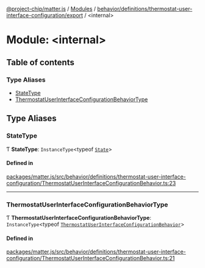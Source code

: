 [@project-chip/matter.js](../README.md) / [Modules](../modules.md) / [behavior/definitions/thermostat-user-interface-configuration/export](behavior_definitions_thermostat_user_interface_configuration_export.md) / \<internal\>

# Module: \<internal\>

## Table of contents

### Type Aliases

- [StateType](behavior_definitions_thermostat_user_interface_configuration_export._internal_.md#statetype)
- [ThermostatUserInterfaceConfigurationBehaviorType](behavior_definitions_thermostat_user_interface_configuration_export._internal_.md#thermostatuserinterfaceconfigurationbehaviortype)

## Type Aliases

### StateType

Ƭ **StateType**: `InstanceType`\<typeof [`State`](../classes/behavior_definitions_thermostat_user_interface_configuration_export.ThermostatUserInterfaceConfigurationServer.md#state-1)\>

#### Defined in

[packages/matter.js/src/behavior/definitions/thermostat-user-interface-configuration/ThermostatUserInterfaceConfigurationBehavior.ts:23](https://github.com/project-chip/matter.js/blob/c0d55745d5279e16fdfaa7d2c564daa31e19c627/packages/matter.js/src/behavior/definitions/thermostat-user-interface-configuration/ThermostatUserInterfaceConfigurationBehavior.ts#L23)

___

### ThermostatUserInterfaceConfigurationBehaviorType

Ƭ **ThermostatUserInterfaceConfigurationBehaviorType**: `InstanceType`\<typeof [`ThermostatUserInterfaceConfigurationBehavior`](behavior_definitions_thermostat_user_interface_configuration_export.md#thermostatuserinterfaceconfigurationbehavior)\>

#### Defined in

[packages/matter.js/src/behavior/definitions/thermostat-user-interface-configuration/ThermostatUserInterfaceConfigurationBehavior.ts:21](https://github.com/project-chip/matter.js/blob/c0d55745d5279e16fdfaa7d2c564daa31e19c627/packages/matter.js/src/behavior/definitions/thermostat-user-interface-configuration/ThermostatUserInterfaceConfigurationBehavior.ts#L21)
